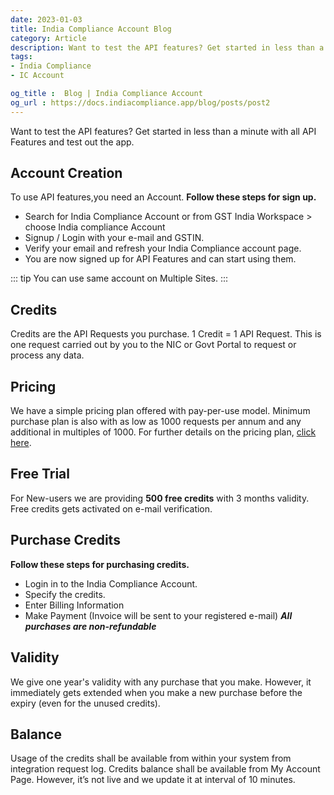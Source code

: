 ```yaml
---
date: 2023-01-03
title: India Compliance Account Blog
category: Article
description: Want to test the API features? Get started in less than a minute with all API Features and test out the app.
tags:
- India Compliance
- IC Account

og_title :  Blog | India Compliance Account
og_url : https://docs.indiacompliance.app/blog/posts/post2
---
```

<PostDetail>


Want to test the API features?
Get started in less than a minute with all API Features and test out the app.

## Account Creation
To use API features,you need an Account.
**Follow these steps for sign up.**

- Search for India Compliance Account or from GST India Workspace > choose India compliance Account
- Signup / Login with your e-mail and GSTIN.
- Verify your email and refresh your India Compliance account page.
- You are now signed up for API Features and can start using them.

::: tip
You can use same account on Multiple Sites.
:::

## Credits
Credits are the API Requests you purchase. 1 Credit = 1 API Request. This is one request carried out by you to the NIC or Govt Portal to request or process any data.


## Pricing
We have a simple pricing plan offered with pay-per-use model. Minimum purchase plan is also with as low as 1000 requests per annum and any additional in multiples of 1000. For further details on the pricing plan, [click here](mailto:hello@indiacompliance.app).

## Free Trial
For New-users we are providing **500 free credits** with 3 months validity.
Free credits gets activated on e-mail verification.

## Purchase Credits
**Follow these steps for purchasing credits.**
- Login in to the India Compliance Account.
- Specify the credits.
- Enter Billing Information
- Make Payment (Invoice will be sent to your registered e-mail)
***All purchases are non-refundable***

## Validity
We give one year's validity with any purchase that you make. However, it immediately gets extended when you make a new purchase before the expiry (even for the unused credits).

## Balance
Usage of the credits shall be available from within your system from integration request log.
Credits balance shall be available from My Account Page. However, it’s not live and we update it at interval of 10 minutes.


</PostDetail>
